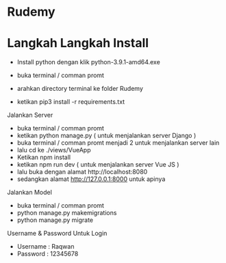 # Rudemy

# Langkah Langkah Install

- Install python dengan klik python-3.9.1-amd64.exe

- buka terminal / comman promt
- arahkan directory terminal ke folder Rudemy
- ketikan pip3 install -r requirements.txt

Jalankan Server

- buka terminal / comman promt
- ketikan python manage.py ( untuk menjalankan server Django )
- buka terminal / comman promt menjadi 2 untuk menjalankan server lain
- lalu cd ke ./views/VueApp
- Ketikan npm install
- ketikan npm run dev ( untuk menjalankan server Vue JS )
- lalu buka dengan alamat http://localhost:8080
- sedangkan alamat http://127.0.0.1:8000 untuk apinya

Jalankan Model

- buka terminal / comman promt
- python manage.py makemigrations
- python manage.py migrate

Username & Password Untuk Login

- Username : Raqwan
- Password : 12345678

